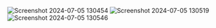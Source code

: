 ![Screenshot 2024-07-05 130454](https://github.com/Jayashree317/Blogs/assets/149592561/fc5f6e38-e32f-40a3-ab5b-76c00995dc96)
![Screenshot 2024-07-05 130519](https://github.com/Jayashree317/Blogs/assets/149592561/f483775f-0d3c-4e26-9d50-e9587cbd773c)
![Screenshot 2024-07-05 130546](https://github.com/Jayashree317/Blogs/assets/149592561/284390f5-5009-49d3-a0c6-e90e72679102)
